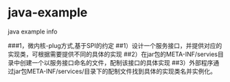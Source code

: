 # java-example
java example info


###1，微内核-plug方式,基于SPI的约定
##1）设计一个服务接口，并提供对应的实现类，可根据需要提供不同的具体的实现
##2）在jar包的META-INF/servies目录中创建一个以服务接口命名的文件，配制该接口的具体实现
##3）外部程序通过jar包META-INF/services/目录下的配制文件找到具体的实现类名并实例化。